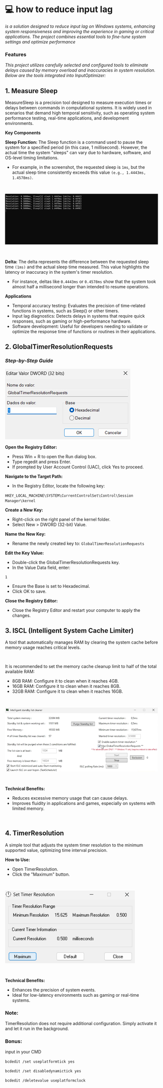 ﻿# 💻 how to reduce input lag
_is a solution designed to reduce input lag on Windows systems, enhancing system responsiveness and improving the experience in gaming or critical applications. The project combines essential tools to fine-tune system settings and optimize performance_

### Features
_This project utilizes carefully selected and configured tools to eliminate delays caused by memory overload and inaccuracies in system resolution. Below are the tools integrated into InputOptimizer:_


## **1. Measure Sleep**
MeasureSleep is a precision tool designed to measure execution times or delays between commands in computational systems. It is widely used in scenarios that demand high temporal sensitivity, such as operating system performance testing, real-time applications, and development environments.

**Key Components**

**Sleep Function:**
The Sleep function is a command used to pause the system for a specified period (in this case, 1 millisecond). However, the actual time the system "sleeps" can vary due to hardware, software, and OS-level timing limitations.

- For example, in the screenshot, the requested sleep is `1ms`, but the actual sleep time consistently exceeds this value `(e.g., 1.4443ms, 1.4578ms)`.
<br>

![Measure](assets/Sleep.png)

<br>


**Delta:** The delta represents the difference between the requested sleep time `(1ms)` and the actual sleep time measured. This value highlights the latency or inaccuracy in the system's timer resolution.

- For instance, deltas like `0.4443ms` or `0.4578ms` show that the system took almost half a millisecond longer than intended to resume operations.

**Applications**

- Temporal accuracy testing: Evaluates the precision of time-related functions in systems, such as Sleep() or other timers.
- Input lag diagnostics: Detects delays in systems that require quick responses, such as gaming or high-performance hardware.
- Software development: Useful for developers needing to validate or optimize the response time of functions or routines in their applications.

## **2. GlobalTimerResolutionRequests**

### _Step-by-Step Guide_

![GlobalTimerResolutionRequests](assets/GlobalTRR.png)

**Open the Registry Editor:**

- Press Win + R to open the Run dialog box.
- Type regedit and press Enter.
- If prompted by User Account Control (UAC), click Yes to proceed.

**Navigate to the Target Path:**
- In the Registry Editor, locate the following key:

`HKEY_LOCAL_MACHINE\SYSTEM\CurrentControlSet\Control\Session Manager\kernel`

**Create a New Key:**

- Right-click on the right panel of the kernel folder.
- Select New > DWORD (32-bit) Value.

**Name the New Key:**

- Rename the newly created key to:
`GlobalTimerResolutionRequests`

**Edit the Key Value:**

- Double-click the GlobalTimerResolutionRequests key.
- In the Value Data field, enter:
```
1
```
- Ensure the Base is set to Hexadecimal.
- Click OK to save.

**Close the Registry Editor:**
- Close the Registry Editor and restart your computer to apply the changes.

## **3. ISCL (Intelligent System Cache Limiter)**
A tool that automatically manages RAM by clearing the system cache before memory usage reaches critical levels.

<br>

It is recommended to set the memory cache cleanup limit to half of the total available RAM:
- 8GB RAM: Configure it to clean when it reaches 4GB.
- 16GB RAM: Configure it to clean when it reaches 8GB.
- 32GB RAM: Configure it to clean when it reaches 16GB.

<br>

![ISCL](assets/ISCL.png)

<br>

**Technical Benefits:**
- Reduces excessive memory usage that can cause delays.
- Improves fluidity in applications and games, especially on systems with limited memory.

<br>

## **4. TimerResolution**
A simple tool that adjusts the system timer resolution to the minimum supported value, optimizing time interval precision.

**How to Use:**

- Open TimerResolution.
- Click the "Maximum" button.

<br>

![Timer](assets/Timer.png)

<br>

**Technical Benefits:** 
- Enhances the precision of system events.
- Ideal for low-latency environments such as gaming or real-time systems.
### Note:
TimerResolution does not require additional configuration. Simply activate it and let it run in the background.

### Bonus:
input in your CMD

`bcdedit /set useplatformtick yes`

`bcdedit /set disabledynamictick yes`

`bcdedit /deletevalue useplatformclock`
